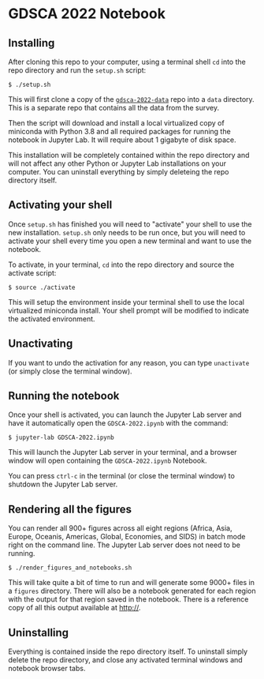 # GDSCA 2022 Notebook

## Installing

After cloning this repo to your computer, using a terminal shell `cd` into the repo directory and run the `setup.sh` script:
```
$ ./setup.sh
```

This will first clone a copy of the [`gdsca-2022-data`](https://github.com/ocean-discovery-league/gdsca-2022-data) repo into a `data` directory. This is a separate repo that contains all the data from the survey.

Then the script will download and install a local virtualized copy of miniconda with Python 3.8 and all required packages for running the notebook in Jupyter Lab. It will require about 1 gigabyte of disk space.

This installation will be completely contained within the repo directory and will not affect any other Python or Jupyter Lab installations on your computer. You can uninstall everything by simply deleteing the repo directory itself.

## Activating your shell

Once `setup.sh` has finished you will need to "activate" your shell to use the new installation. `setup.sh` only needs to be run once, but you will need to activate your shell every time you open a new terminal and want to use the notebook.

To activate, in your terminal, `cd` into the repo directory and source the activate script:
```
$ source ./activate
```
This will setup the environment inside your terminal shell to use the local virtualized miniconda install. Your shell prompt will be modified to indicate the activated environment.

## Unactivating

If you want to undo the activation for any reason, you can type `unactivate` (or simply close the terminal window).

## Running the notebook

Once your shell is activated, you can launch the Jupyter Lab server and have it automatically open the `GDSCA-2022.ipynb` with the command:
```
$ jupyter-lab GDSCA-2022.ipynb
```

This will launch the Jupyter Lab server in your terminal, and a browser window will open containing the `GDSCA-2022.ipynb` Notebook.

You can press `ctrl-c` in the terminal (or close the terminal window) to shutdown the Jupyter Lab server.

## Rendering all the figures

You can render all 900+ figures across all eight regions (Africa, Asia, Europe, Oceanis, Americas, Global, Economies, and SIDS) in batch mode right on the command line. The Jupyter Lab server does not need to be running.
```
$ ./render_figures_and_notebooks.sh
```
This will take quite a bit of time to run and will generate some 9000+ files in a `figures` directory. There will also be a notebook generated for each region with the output for that region saved in the notebook. There is a reference copy of all this output available at [http://](https://github.com/ocean-discovery-league/gdsca-2022-figures).

## Uninstalling

Everything is contained inside the repo directory itself. To uninstall simply delete the repo directory, and close any activated terminal windows and notebook browser tabs.
